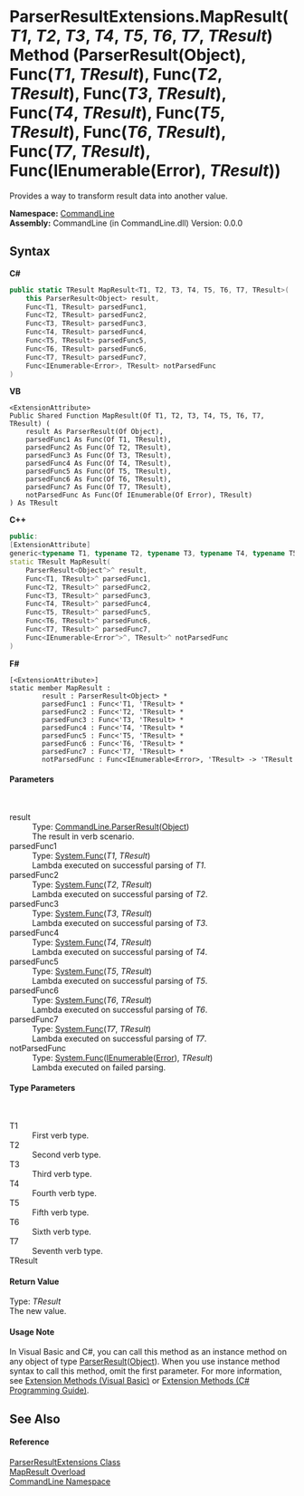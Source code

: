 # ParserResultExtensions.MapResult(*T1*, *T2*, *T3*, *T4*, *T5*, *T6*, *T7*, *TResult*) Method (ParserResult(Object), Func(*T1*, *TResult*), Func(*T2*, *TResult*), Func(*T3*, *TResult*), Func(*T4*, *TResult*), Func(*T5*, *TResult*), Func(*T6*, *TResult*), Func(*T7*, *TResult*), Func(IEnumerable(Error), *TResult*))
 

Provides a way to transform result data into another value.

**Namespace:**&nbsp;<a href="N_CommandLine">CommandLine</a><br />**Assembly:**&nbsp;CommandLine (in CommandLine.dll) Version: 0.0.0

## Syntax

**C#**<br />
``` C#
public static TResult MapResult<T1, T2, T3, T4, T5, T6, T7, TResult>(
	this ParserResult<Object> result,
	Func<T1, TResult> parsedFunc1,
	Func<T2, TResult> parsedFunc2,
	Func<T3, TResult> parsedFunc3,
	Func<T4, TResult> parsedFunc4,
	Func<T5, TResult> parsedFunc5,
	Func<T6, TResult> parsedFunc6,
	Func<T7, TResult> parsedFunc7,
	Func<IEnumerable<Error>, TResult> notParsedFunc
)

```

**VB**<br />
``` VB
<ExtensionAttribute>
Public Shared Function MapResult(Of T1, T2, T3, T4, T5, T6, T7, TResult) ( 
	result As ParserResult(Of Object),
	parsedFunc1 As Func(Of T1, TResult),
	parsedFunc2 As Func(Of T2, TResult),
	parsedFunc3 As Func(Of T3, TResult),
	parsedFunc4 As Func(Of T4, TResult),
	parsedFunc5 As Func(Of T5, TResult),
	parsedFunc6 As Func(Of T6, TResult),
	parsedFunc7 As Func(Of T7, TResult),
	notParsedFunc As Func(Of IEnumerable(Of Error), TResult)
) As TResult
```

**C++**<br />
``` C++
public:
[ExtensionAttribute]
generic<typename T1, typename T2, typename T3, typename T4, typename T5, typename T6, typename T7, typename TResult>
static TResult MapResult(
	ParserResult<Object^>^ result, 
	Func<T1, TResult>^ parsedFunc1, 
	Func<T2, TResult>^ parsedFunc2, 
	Func<T3, TResult>^ parsedFunc3, 
	Func<T4, TResult>^ parsedFunc4, 
	Func<T5, TResult>^ parsedFunc5, 
	Func<T6, TResult>^ parsedFunc6, 
	Func<T7, TResult>^ parsedFunc7, 
	Func<IEnumerable<Error^>^, TResult>^ notParsedFunc
)
```

**F#**<br />
``` F#
[<ExtensionAttribute>]
static member MapResult : 
        result : ParserResult<Object> * 
        parsedFunc1 : Func<'T1, 'TResult> * 
        parsedFunc2 : Func<'T2, 'TResult> * 
        parsedFunc3 : Func<'T3, 'TResult> * 
        parsedFunc4 : Func<'T4, 'TResult> * 
        parsedFunc5 : Func<'T5, 'TResult> * 
        parsedFunc6 : Func<'T6, 'TResult> * 
        parsedFunc7 : Func<'T7, 'TResult> * 
        notParsedFunc : Func<IEnumerable<Error>, 'TResult> -> 'TResult 

```


#### Parameters
&nbsp;<dl><dt>result</dt><dd>Type: <a href="T_CommandLine_ParserResult_1">CommandLine.ParserResult</a>(<a href="https://docs.microsoft.com/dotnet/api/system.object" target="_blank">Object</a>)<br />The result in verb scenario.</dd><dt>parsedFunc1</dt><dd>Type: <a href="https://docs.microsoft.com/dotnet/api/system.func-2" target="_blank">System.Func</a>(*T1*, *TResult*)<br />Lambda executed on successful parsing of *T1*.</dd><dt>parsedFunc2</dt><dd>Type: <a href="https://docs.microsoft.com/dotnet/api/system.func-2" target="_blank">System.Func</a>(*T2*, *TResult*)<br />Lambda executed on successful parsing of *T2*.</dd><dt>parsedFunc3</dt><dd>Type: <a href="https://docs.microsoft.com/dotnet/api/system.func-2" target="_blank">System.Func</a>(*T3*, *TResult*)<br />Lambda executed on successful parsing of *T3*.</dd><dt>parsedFunc4</dt><dd>Type: <a href="https://docs.microsoft.com/dotnet/api/system.func-2" target="_blank">System.Func</a>(*T4*, *TResult*)<br />Lambda executed on successful parsing of *T4*.</dd><dt>parsedFunc5</dt><dd>Type: <a href="https://docs.microsoft.com/dotnet/api/system.func-2" target="_blank">System.Func</a>(*T5*, *TResult*)<br />Lambda executed on successful parsing of *T5*.</dd><dt>parsedFunc6</dt><dd>Type: <a href="https://docs.microsoft.com/dotnet/api/system.func-2" target="_blank">System.Func</a>(*T6*, *TResult*)<br />Lambda executed on successful parsing of *T6*.</dd><dt>parsedFunc7</dt><dd>Type: <a href="https://docs.microsoft.com/dotnet/api/system.func-2" target="_blank">System.Func</a>(*T7*, *TResult*)<br />Lambda executed on successful parsing of *T7*.</dd><dt>notParsedFunc</dt><dd>Type: <a href="https://docs.microsoft.com/dotnet/api/system.func-2" target="_blank">System.Func</a>(<a href="https://docs.microsoft.com/dotnet/api/system.collections.generic.ienumerable-1" target="_blank">IEnumerable</a>(<a href="T_CommandLine_Error">Error</a>), *TResult*)<br />Lambda executed on failed parsing.</dd></dl>

#### Type Parameters
&nbsp;<dl><dt>T1</dt><dd>First verb type.</dd><dt>T2</dt><dd>Second verb type.</dd><dt>T3</dt><dd>Third verb type.</dd><dt>T4</dt><dd>Fourth verb type.</dd><dt>T5</dt><dd>Fifth verb type.</dd><dt>T6</dt><dd>Sixth verb type.</dd><dt>T7</dt><dd>Seventh verb type.</dd><dt>TResult</dt><dd /></dl>

#### Return Value
Type: *TResult*<br />The new value.

#### Usage Note
In Visual Basic and C#, you can call this method as an instance method on any object of type <a href="T_CommandLine_ParserResult_1">ParserResult</a>(<a href="https://docs.microsoft.com/dotnet/api/system.object" target="_blank">Object</a>). When you use instance method syntax to call this method, omit the first parameter. For more information, see <a href="https://docs.microsoft.com/dotnet/visual-basic/programming-guide/language-features/procedures/extension-methods">Extension Methods (Visual Basic)</a> or <a href="https://docs.microsoft.com/dotnet/csharp/programming-guide/classes-and-structs/extension-methods">Extension Methods (C# Programming Guide)</a>.

## See Also


#### Reference
<a href="T_CommandLine_ParserResultExtensions">ParserResultExtensions Class</a><br /><a href="Overload_CommandLine_ParserResultExtensions_MapResult">MapResult Overload</a><br /><a href="N_CommandLine">CommandLine Namespace</a><br />